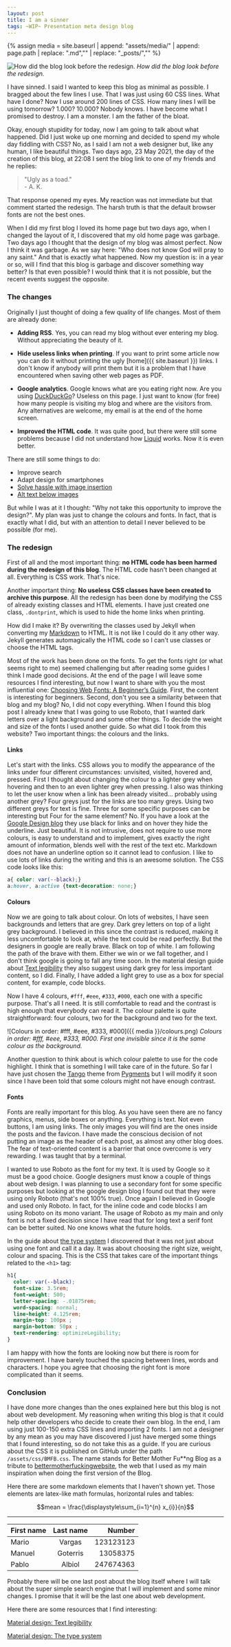 ```yaml
---
layout: post
title: I am a sinner
tags: ~WIP~ Presentation meta design blog
---
```


{% assign media = site.baseurl | append: "assets/media/" | append:  page.path | replace: ".md","" | replace: "_posts/",""  %}

![How did the blog look before the redesign.]({{media}}/old_blog.png)
*How did the blog look before the redesign.*

I have sinned. I said I wanted to keep this blog as minimal as possible. I bragged about the few lines I use. That I was just using 60 CSS lines. What have I done? Now I use around 200 lines of CSS. How many lines I will be using tomorrow? 1.000? 10.000? Nobody knows. I have become what I promised to destroy. I am a monster. I am the father of the bloat.

Okay, enough stupidity for today, now I am going to talk about what happened. Did I just woke up one morning and decided to spend my whole day fiddling with CSS? No, as I said I am not a web designer but, like any human, I like beautiful things. Two days ago, 23 May 2021, the day of the creation of this blog, at 22:08 I sent the blog link to one of my friends and he replies:

> "Ugly as a toad."<br>- A. K.

That response opened my eyes. My reaction was not immediate but that comment started the redesign. The harsh truth is that the default browser fonts are not the best ones.

When I did my first blog I loved its home page but two days ago, when I changed the layout of it, I discovered that my old home page was garbage. Two days ago I thought that the design of my blog was almost perfect. Now I think it was garbage. As we say here: "Who does not know God will pray to any saint." And that is exactly what happened. Now my question is: in a year or so, will I find that this blog is garbage and discover something way better? Is that even possible? I would think that it is not possible, but the recent events suggest the opposite.

### The changes

Originally I just thought of doing a few quality of life changes. Most of them are already done:

- **Adding RSS**. Yes, you can read my blog without ever entering my blog. Without appreciating the beauty of it.

- **Hide useless links when printing**. If you want to print some article now you can do it without printing the ugly [home]({{ site.baseurl }}) links. I don't know if anybody will print them but it is a problem that I have encountered when saving other web pages as PDF.

- **Google analytics**. Google knows what are you eating right now. Are you using [DuckDuckGo](https://duckduckgo.com/)? Useless on this page. I just want to know (for free) how many people is visiting my blog and where are the visitors from. Any alternatives are welcome, my email is at the end of the home screen. 

- **Improved the HTML code**. It was quite good, but there were still some problems because I did not understand how [Liquid](https://shopify.github.io/liquid/) works. Now it is even better.

There are still some things to do:

- Improve search
- Adapt design for smartphones
- [Solve hassle with image insertion](https://stackoverflow.com/questions/67660810/is-there-a-way-in-jekyll-to-set-a-base-path-for-images)
- [Alt text below images](https://stackoverflow.com/questions/19331362/using-an-image-caption-in-markdown-jekyll)

But while I was at it I thought: "Why not take this opportunity to improve the design?". My plan was just to change the colours and fonts. In fact, that is exactly what I did, but with an attention to detail I never believed to be possible (for me).

### The redesign

First of all and the most important thing: **no HTML code has been harmed during the redesign of this blog**. The HTML code hasn't been changed at all. Everything is CSS work. That's nice.

Another important thing: **No useless CSS classes have been created to archive this purpose**. All the redesign has been done by modifying the CSS of already existing classes and HTML elements. I have just created one class, `.dontprint`, which is used to hide the home links when printing.

How did I make it? By overwriting the classes used by Jekyll when converting my [Markdown](https://en.wikipedia.org/wiki/Markdown) to HTML. It is not like I could do it any other way. Jekyll generates automagically the HTML code so I can't use classes or choose the HTML tags. 

Most of the work has been done on the fonts. To get the fonts right (or what seems right to me) seemed challenging but after reading some guides I think I made good decisions. At the end of the page I will leave some resources I find interesting, but now I want to share with you the most influential one: [Choosing Web Fonts: A Beginner’s Guide](https://design.google/library/choosing-web-fonts-beginners-guide/). First, the content is interesting for beginners. Second, don't you see a similarity between that blog and my blog? No, I did not copy everything. When I found this blog post I already knew that I was going to use Roboto, that I wanted dark letters over a light background and some other things. To decide the weight and size of the fonts I used another guide. So what did I took from this website? Two important things: the colours and the links.

#### Links

Let's start with the links. CSS allows you to modify the appearance of the links under four different circumstances: unvisited, visited, hovered and, pressed. First I thought about changing the colour to a lighter grey when hovering and then to an even lighter grey when pressing. I also was thinking to let the user know when a link has been already visited... probably using another grey? Four greys just for the links are too many greys. Using two different greys for text is fine. Three for some specific purposes can be interesting but Four for the same element? No. If you have a look at the [Google Design blog](https://design.google/library/racial-equity-everyday-products/) they use black for links and on hover they hide the underline. Just beautiful. It is not intrusive, does not require to use more colours, is easy to understand and to implement, gives exactly the right amount of information, blends well with the rest of the text etc. Markdown does not have an underline option so it cannot lead to confusion. I like to use lots of links during the writing and this is an awesome solution. The CSS code looks like this:

```CSS
a{ color: var(--black);}
a:hover, a:active {text-decoration: none;}
```

#### Colours

Now we are going to talk about colour. On lots of websites, I have seen backgrounds and letters that are grey. Dark grey letters on top of a light grey background. I believed in this since the contrast is reduced, making it less uncomfortable to look at, while the text could be read perfectly. But the designers in google are really brave. Black on top of white. I am following the path of the brave with them. Either we win or we fall together, and I don't think google is going to fall any time soon. In the material design guide about [Text legibility](https://material.io/design/color/text-legibility.html#legibility-standards) they also suggest using dark grey for less important content, so I did. Finally, I have added a light grey to use as a box for special content, for example, code blocks.

 Now I have 4 colours, `#fff`, `#eee`, `#333`, `#000`, each one with a specific purpose. That's all I need. It is still comfortable to read and the contrast is high enough that everybody can read it. The colour palette is quite straightforward: four colours, two for the background and two for the text.

![Colours in order: #fff, #eee, #333, #000]({{ media }}/colours.png)
*Colours in order: #fff, #eee, #333, #000. First one invisible since it is the same colour as the background.*

Another question to think about is which colour palette to use for the code highlight. I think that is something I will take care of in the future. So far I have just chosen the [Tango](http://jwarby.github.io/jekyll-pygments-themes/languages/python.html) theme from [Pygments](https://pygments.org/) but I will modify it soon since I have been told that some colours might not have enough contrast.

#### Fonts

Fonts are really important for this blog. As you have seen there are no fancy graphics, menus, side boxes or anything. Everything is text. Not even buttons, I am using links. The only images you will find are the ones inside the posts and the favicon. I have made the conscious decision of not putting an image as the header of each post, as almost any other blog does. The fear of text-oriented content is a barrier that once overcome is very rewarding. I was taught that by a terminal.

I wanted to use Roboto as the font for my text. It is used by Google so it must be a good choice. Google designers must know a couple of things about web design. I was planning to use a secondary font for some specific purposes but looking at the google design blog I found out that they were using only Roboto (that's not 100% true). Once again I believed in Google and used only Roboto. In fact, for the inline code and code blocks I am using Roboto on its mono variant. The usage of Roboto as my main and only font is not a fixed decision since I have read that for long text a serif font can be better suited. No one knows what the future holds.

In the guide about [the type system](https://material.io/design/typography/the-type-system.html#applying-the-type-scale) I discovered that it was not just about using one font and call it a day. It was about choosing the right size, weight, colour and spacing. This is the CSS that takes care of the important things related to the `<h1>` tag:

```css
h1{
  color: var(--black);
  font-size: 3.5rem;
  font-weight: 500;
  letter-spacing: -.01875rem;
  word-spacing: normal;
  line-height: 4.125rem;
  margin-top: 100px ;  
  margin-bottom: 50px ;  
  text-rendering: optimizeLegibility;
}
```

I am happy with how the fonts are looking now but there is room for improvement. I have barely touched the spacing between lines, words and characters. I hope you agree that choosing the right font is more complicated than it seems.

### Conclusion

I have done more changes than the ones explained here but this blog is not about web development. My reasoning when writing this blog is that it could help other developers who decide to create their own blog. In the end, I am using just 100-150 extra CSS lines and importing 2 fonts. I am not a designer by any mean as you may have discovered I just have merged some things that I found interesting, so do not take this as a guide. If you are curious about the CSS it is published on GitHub under the path `/assets/css/BMFB.css`. The name stands for Better Mother Fu**ng Blog as a tribute to [bettermotherfuckingwebsite](http://bettermotherfuckingwebsite.com/), the web that I used as my main inspiration when doing the first version of the Blog.

Here there are some markdown elements that I haven't shown yet. Those elements are latex-like math formulas, horizontal rules and tables:

$$mean = \frac{\displaystyle\sum_{i=1}^{n} x_{i}}{n}$$

---

| First name      |Last name| Number|
| :------------- | :----------: | -----------: |
|  Mario | Vargas   | 123123123    |
| Manuel   | Goterris | 13058375 |
| Pablo   | Albiol | 247674363 |

Probably there will be one last post about the blog itself where I will talk about the super simple search engine that I will implement and some minor changes. I promise that it will be the last one about web development.

Here there are some resources that I find interesting:


[Material design: Text legibility](https://material.io/design/color/text-legibility.html#legibility-standards)

[Material design: The type system](https://material.io/design/typography/the-type-system.html#applying-the-type-scale)
